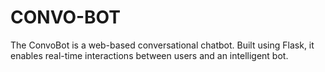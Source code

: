 # CONVO-BOT
The ConvoBot is a web-based conversational chatbot. Built using Flask, it enables real-time interactions between users and an intelligent bot. 
